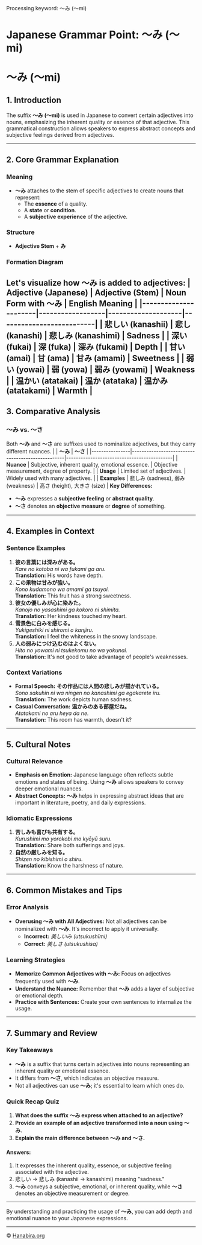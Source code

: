 Processing keyword: ～み (～mi)
# Japanese Grammar Point: ～み (～mi)
# ～み (～mi)
## 1. Introduction
The suffix **～み (～mi)** is used in Japanese to convert certain adjectives into nouns, emphasizing the inherent quality or essence of that adjective. This grammatical construction allows speakers to express abstract concepts and subjective feelings derived from adjectives.

---
## 2. Core Grammar Explanation
### Meaning
- **～み** attaches to the stem of specific adjectives to create nouns that represent:
  - The **essence** of a quality.
  - A **state** or **condition**.
  - A **subjective experience** of the adjective.
### Structure
- **Adjective Stem** + **み**
### Formation Diagram
Let's visualize how **～み** is added to adjectives:
| Adjective (Japanese) | Adjective (Stem) | Noun Form with ～み | English Meaning          |
|----------------------|------------------|--------------------|--------------------------|
| 悲しい (kanashii)    | 悲し (kanashi)    | 悲しみ (kanashimi)  | Sadness                  |
| 深い (fukai)         | 深 (fuka)        | 深み (fukami)       | Depth                    |
| 甘い (amai)          | 甘 (ama)         | 甘み (amami)        | Sweetness                |
| 弱い (yowai)         | 弱 (yowa)        | 弱み (yowami)       | Weakness                 |
| 温かい (atatakai)    | 温か (atataka)   | 温かみ (atatakami)  | Warmth                   |
---
## 3. Comparative Analysis
### ～み vs. ～さ
Both **～み** and **～さ** are suffixes used to nominalize adjectives, but they carry different nuances.
|                | **～み**                                         | **～さ**                                   |
|----------------|--------------------------------------------------|--------------------------------------------|
| **Nuance**     | Subjective, inherent quality, emotional essence. | Objective measurement, degree of property. |
| **Usage**      | Limited set of adjectives.                       | Widely used with many adjectives.          |
| **Examples**   | 悲しみ (sadness), 弱み (weakness)                | 高さ (height), 大きさ (size)               |
**Key Differences:**
- **～み** expresses a **subjective feeling** or **abstract quality**.
- **～さ** denotes an **objective measure** or **degree** of something.
---
## 4. Examples in Context
### Sentence Examples
1. **彼の言葉には深みがある。**  
   *Kare no kotoba ni wa fukami ga aru.*  
   **Translation:** His words have depth.
2. **この果物は甘みが強い。**  
   *Kono kudamono wa amami ga tsuyoi.*  
   **Translation:** This fruit has a strong sweetness.
3. **彼女の優しみが心に染みた。**  
   *Kanojo no yasashimi ga kokoro ni shimita.*  
   **Translation:** Her kindness touched my heart.
4. **雪景色に白みを感じる。**  
   *Yukigeshiki ni shiromi o kanjiru.*  
   **Translation:** I feel the whiteness in the snowy landscape.
5. **人の弱みにつけ込むのはよくない。**  
   *Hito no yowami ni tsukekomu no wa yokunai.*  
   **Translation:** It's not good to take advantage of people's weaknesses.
### Context Variations
- **Formal Speech:**
  **その作品には人間の悲しみが描かれている。**  
  *Sono sakuhin ni wa ningen no kanashimi ga egakarete iru.*  
  **Translation:** The work depicts human sadness.
- **Casual Conversation:**
  **温かみのある部屋だね。**  
  *Atatakami no aru heya da ne.*  
  **Translation:** This room has warmth, doesn't it?
---
## 5. Cultural Notes
### Cultural Relevance
- **Emphasis on Emotion:** Japanese language often reflects subtle emotions and states of being. Using **～み** allows speakers to convey deeper emotional nuances.
- **Abstract Concepts:** **～み** helps in expressing abstract ideas that are important in literature, poetry, and daily expressions.
### Idiomatic Expressions
1. **苦しみも喜びも共有する。**  
   *Kurushimi mo yorokobi mo kyōyū suru.*  
   **Translation:** Share both sufferings and joys.
2. **自然の厳しみを知る。**  
   *Shizen no kibishimi o shiru.*  
   **Translation:** Know the harshness of nature.
---
## 6. Common Mistakes and Tips
### Error Analysis
- **Overusing ～み with All Adjectives:**
  Not all adjectives can be nominalized with **～み**. It's incorrect to apply it universally.
  - **Incorrect:** *美しいみ (utsukushīmi)*
  - **Correct:** *美しさ (utsukushisa)*
### Learning Strategies
- **Memorize Common Adjectives with ～み:**
  Focus on adjectives frequently used with **～み**.
- **Understand the Nuance:**
  Remember that **～み** adds a layer of subjective or emotional depth.
- **Practice with Sentences:**
  Create your own sentences to internalize the usage.
---
## 7. Summary and Review
### Key Takeaways
- **～み** is a suffix that turns certain adjectives into nouns representing an inherent quality or emotional essence.
- It differs from **～さ**, which indicates an objective measure.
- Not all adjectives can use **～み**; it's essential to learn which ones do.
### Quick Recap Quiz
1. **What does the suffix ～み express when attached to an adjective?**
2. **Provide an example of an adjective transformed into a noun using ～み.**
3. **Explain the main difference between ～み and ～さ.**
#### Answers:
1. It expresses the inherent quality, essence, or subjective feeling associated with the adjective.
2. 悲しい → 悲しみ (kanashii → kanashimi) meaning "sadness."
3. **～み** conveys a subjective, emotional, or inherent quality, while **～さ** denotes an objective measurement or degree.
---
By understanding and practicing the usage of **～み**, you can add depth and emotional nuance to your Japanese expressions.


---

© [Hanabira.org](https://hanabira.org)
